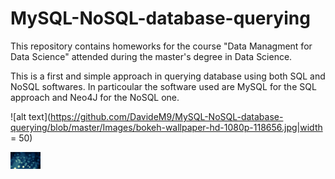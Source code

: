 # MySQL-NoSQL-database-querying
This repository contains homeworks for the course "Data Managment for Data Science"  attended during the master's degree in Data Science.

This is a first and simple approach in querying database using both SQL and NoSQL softwares. In particoular the software used are MySQL for the SQL approach and Neo4J for the NoSQL one. 

![alt text](https://github.com/DavideM9/MySQL-NoSQL-database-querying/blob/master/Images/bokeh-wallpaper-hd-1080p-118656.jpg|width = 50)

<img src="https://github.com/DavideM9/MySQL-NoSQL-database-querying/blob/master/Images/bokeh-wallpaper-hd-1080p-118656.jpg" width="48">
